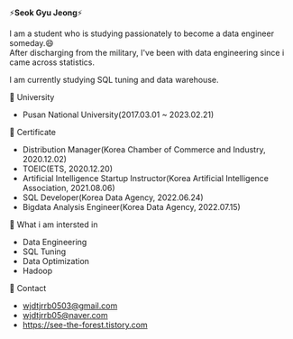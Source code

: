 

<!--
**EDED-Hiscalifh/EDED-Hiscalifh** is a ✨ _special_ ✨ repository because its `README.md` (this file) appears on your GitHub profile.

Here are some ideas to get you started:

- 🔭 I’m currently working on ...
- 🌱 I’m currently learning ...
- 👯 I’m looking to collaborate on ...
- 🤔 I’m looking for help with ...
- 💬 Ask me about ...
- 📫 How to reach me: ...
- 😄 Pronouns: ...
- ⚡ Fun fact: ...
-->

⚡**Seok Gyu Jeong**⚡

I am a student who is studying passionately to become a data engineer someday.😄    
After discharging from the military, I've been with data engineering since i came across statistics. 

I am currently studying SQL tuning and data warehouse. 


💬 University
- Pusan National University(2017.03.01 ~ 2023.02.21) 


💬 Certificate 
- Distribution Manager(Korea Chamber of Commerce and Industry, 2020.12.02) 
- TOEIC(ETS, 2020.12.20) 
- Artificial Intelligence Startup Instructor(Korea Artificial Intelligence Association, 2021.08.06) 
- SQL Developer(Korea Data Agency, 2022.06.24) 
- Bigdata Analysis Engineer(Korea Data Agency, 2022.07.15) 


💬 What i am intersted in 
- Data Engineering
- SQL Tuning 
- Data Optimization 
- Hadoop 


💬 Contact 
- wjdtjrrb0503@gmail.com 
- wjdtjrrb05@naver.com 
- https://see-the-forest.tistory.com

